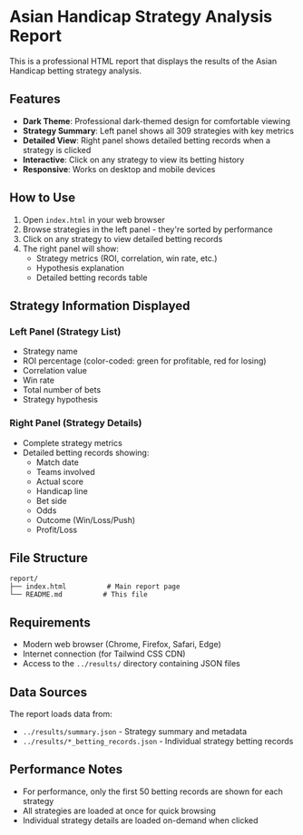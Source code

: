 # Asian Handicap Strategy Analysis Report

This is a professional HTML report that displays the results of the Asian Handicap betting strategy analysis.

## Features

- **Dark Theme**: Professional dark-themed design for comfortable viewing
- **Strategy Summary**: Left panel shows all 309 strategies with key metrics
- **Detailed View**: Right panel shows detailed betting records when a strategy is clicked
- **Interactive**: Click on any strategy to view its betting history
- **Responsive**: Works on desktop and mobile devices

## How to Use

1. Open `index.html` in your web browser
2. Browse strategies in the left panel - they're sorted by performance
3. Click on any strategy to view detailed betting records
4. The right panel will show:
   - Strategy metrics (ROI, correlation, win rate, etc.)
   - Hypothesis explanation
   - Detailed betting records table

## Strategy Information Displayed

### Left Panel (Strategy List)
- Strategy name
- ROI percentage (color-coded: green for profitable, red for losing)
- Correlation value
- Win rate
- Total number of bets
- Strategy hypothesis

### Right Panel (Strategy Details)
- Complete strategy metrics
- Detailed betting records showing:
  - Match date
  - Teams involved
  - Actual score
  - Handicap line
  - Bet side
  - Odds
  - Outcome (Win/Loss/Push)
  - Profit/Loss

## File Structure

```
report/
├── index.html          # Main report page
└── README.md          # This file
```

## Requirements

- Modern web browser (Chrome, Firefox, Safari, Edge)
- Internet connection (for Tailwind CSS CDN)
- Access to the `../results/` directory containing JSON files

## Data Sources

The report loads data from:
- `../results/summary.json` - Strategy summary and metadata
- `../results/*_betting_records.json` - Individual strategy betting records

## Performance Notes

- For performance, only the first 50 betting records are shown for each strategy
- All strategies are loaded at once for quick browsing
- Individual strategy details are loaded on-demand when clicked 